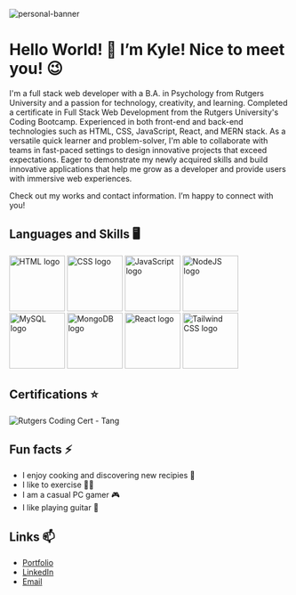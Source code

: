 ![personal-banner](https://github.com/kt946/kt946/assets/103476893/bd3768b3-c5d4-4a8d-b77f-b56007445721 "Personal Banner")

# Hello World! 👋 I’m Kyle! Nice to meet you! 😉

I'm a full stack web developer with a B.A. in Psychology from Rutgers University and a passion for technology, creativity, and learning. Completed a certificate in Full Stack Web Development from the Rutgers University's Coding Bootcamp. Experienced in both front-end and back-end technologies such as HTML, CSS, JavaScript, React, and MERN stack. As a versatile quick learner and problem-solver, I'm able to collaborate with teams in fast-paced settings to design innovative projects that exceed expectations. Eager to demonstrate my newly acquired skills and build innovative applications that help me grow as a developer and provide users with immersive web experiences.

Check out my works and contact information. I’m happy to connect with you! 

## Languages and Skills 🖥️

<img src="https://github.com/kt946/kt946/assets/103476893/008fbaed-f690-4b37-b571-bfb9139e9e7a" alt="HTML logo" title="HTML" width="100">
<img src="https://github.com/kt946/kt946/assets/103476893/26f4e703-dcbe-4e39-8e2a-e1d268026b11" alt="CSS logo" title="CSS" width="100">
<img src="https://github.com/kt946/kt946/assets/103476893/b6838ee8-0b88-4f43-8181-21488a6661ef" alt="JavaScript logo" title="JavaScript" width="100">
<img src="https://github.com/kt946/kt946/assets/103476893/7780db38-17f0-46e4-ba18-06fcc5df8ac2" alt="NodeJS logo" title="NodeJS" width="100">
<img src="https://github.com/kt946/kt946/assets/103476893/d4f5c96a-4e0a-4890-af7b-6cddb67cab83" alt="MySQL logo" title="MySQL" width="100">
<img src="https://github.com/kt946/kt946/assets/103476893/f788189e-8e29-469c-8d4a-e9cbcd0839d5" alt="MongoDB logo" title="MongoDB" width="100">
<img src="https://github.com/kt946/kt946/assets/103476893/a0487a87-a4d4-40e3-a7c1-c351fc01dae2" alt="React logo" title="React" width="100">
<img src="https://github.com/kt946/kt946/assets/103476893/f77d3bbf-1325-4f74-8e59-fde71e5accb6" alt="Tailwind CSS logo" title="Tailwind CSS" width="100">

## Certifications ⭐

![Rutgers Coding Cert - Tang](https://github.com/kt946/kt946/assets/103476893/d4c28b37-032a-40c1-bbe9-52445648be0c)

## Fun facts ⚡
- I enjoy cooking and discovering new recipies 🍳
- I like to exercise 🏃‍♂️
- I am a casual PC gamer 🎮
- I like playing guitar 🎸

## Links 📫
- [Portfolio](https://www.kyletang.dev/)
- [LinkedIn](https://www.linkedin.com/in/kyle-tang-/)
- [Email](mailto:ktang1151@gmail.com)


<!--
**kt946/kt946** is a ✨ _special_ ✨ repository because its `README.md` (this file) appears on your GitHub profile.

Here are some ideas to get you started:

- 🔭 I’m currently working on ...
- 🌱 I’m currently learning ...
- 👯 I’m looking to collaborate on ...
- 🤔 I’m looking for help with ...
- 💬 Ask me about ...
- 📫 How to reach me: ...
- 😄 Pronouns: ...
- ⚡ Fun fact: ...
-->
